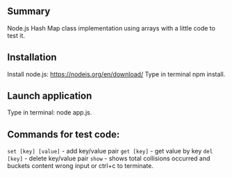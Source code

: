 ## Summary
Node.js Hash Map class implementation using arrays with a little code to test it.

## Installation
Install node.js: https://nodejs.org/en/download/
Type in terminal npm install.

## Launch application
Type in terminal: node app.js.

## Commands for test code: 
`set [key] [value]` - add key/value pair
`get [key]` - get value by key
`del [key]` - delete key/value pair
`show` - shows total collisions occurred and buckets content
wrong input or ctrl+c to terminate.